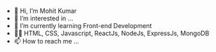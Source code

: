 - 👋 Hi, I’m Mohit Kumar
- 👀 I’m interested in ...
- 🌱 I’m currently learning Front-end Development
- 👩‍💻 HTML, CSS, Javascript, ReactJs, NodeJs, ExpressJs, MongoDB
- 📫 How to reach me ...

<!---
GeekCoder23/GeekCoder23 is a ✨ special ✨ repository because its `README.md` (this file) appears on your GitHub profile.
You can click the Preview link to take a look at your changes.
--->
